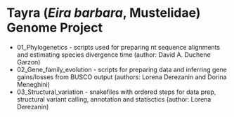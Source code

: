 # Tayra (_Eira barbara_, Mustelidae) Genome Project


* 01_Phylogenetics - scripts used for preparing nt sequence alignments and estimating species divergence time (author: David A. Duchene Garzon)
* 02_Gene_family_evolution - scripts for preparing data and inferring gene gains/losses from BUSCO output (authors: Lorena Derezanin and Dorina Meneghini)
* 03_Structural_variation - snakefiles with ordered steps for data prep, structural variant calling, annotation and statisctics (author: Lorena Derezanin)


